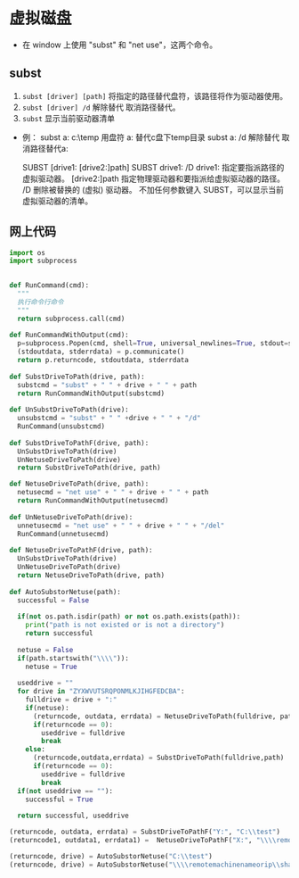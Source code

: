 # 虚拟磁盘

- 在 window 上使用 "subst" 和 "net use"，这两个命令。

## subst

1. `subst [driver] [path]` 将指定的路径替代盘符，该路径将作为驱动器使用。
2. `subst [driver] /d` 解除替代 取消路径替代。
3. `subst` 显示当前驱动器清单

- 例：
	subst a: c:\temp 	用盘符 a: 替代c盘下temp目录
	subst a: /d 		解除替代 取消路径替代a:
	
	SUBST [drive1: [drive2:]path]
	SUBST drive1: /D
	drive1: 指定要指派路径的虚拟驱动器。
	[drive2:]path 指定物理驱动器和要指派给虚拟驱动器的路径。
	/D 删除被替换的 (虚拟) 驱动器。
	不加任何参数键入 SUBST，可以显示当前虚拟驱动器的清单。

## 网上代码

```python
import os
import subprocess
  

def RunCommand(cmd):
  """
  执行命令行命令
  """
  return subprocess.call(cmd)
  
def RunCommandWithOutput(cmd):
  p=subprocess.Popen(cmd, shell=True, universal_newlines=True, stdout=subprocess.PIPE, stderr=subprocess.STDOUT)
  (stdoutdata, stderrdata) = p.communicate()
  return p.returncode, stdoutdata, stderrdata
  
def SubstDriveToPath(drive, path):
  substcmd = "subst" + " " + drive + " " + path
  return RunCommandWithOutput(substcmd)
  
def UnSubstDriveToPath(drive):
  unsubstcmd = "subst" + " " +drive + " " + "/d"
  RunCommand(unsubstcmd)
  
def SubstDriveToPathF(drive, path):
  UnSubstDriveToPath(drive)
  UnNetuseDriveToPath(drive)
  return SubstDriveToPath(drive, path)

def NetuseDriveToPath(drive, path):
  netusecmd = "net use" + " " + drive + " " + path
  return RunCommandWithOutput(netusecmd)
  
def UnNetuseDriveToPath(drive):
  unnetusecmd = "net use" + " " + drive + " " + "/del"
  RunCommand(unnetusecmd)
  
def NetuseDriveToPathF(drive, path):
  UnSubstDriveToPath(drive)
  UnNetuseDriveToPath(drive)
  return NetuseDriveToPath(drive, path)
  
def AutoSubstorNetuse(path):
  successful = False
  
  if(not os.path.isdir(path) or not os.path.exists(path)):
    print("path is not existed or is not a directory")
    return successful
  
  netuse = False
  if(path.startswith("\\\\")):
    netuse = True
  
  useddrive = ""
  for drive in "ZYXWVUTSRQPONMLKJIHGFEDCBA":
    fulldrive = drive + ":"
    if(netuse):
      (returncode, outdata, errdata) = NetuseDriveToPath(fulldrive, path)
      if(returncode == 0):
        useddrive = fulldrive
        break
    else:
      (returncode,outdata,errdata) = SubstDriveToPath(fulldrive,path)
      if(returncode == 0):
        useddrive = fulldrive
        break
  if(not useddrive == ""):
    successful = True
    
  return successful, useddrive

(returncode, outdata, errdata) = SubstDriveToPathF("Y:", "C:\\test")
(returncode1, outdata1, errdata1) =  NetuseDriveToPathF("X:", "\\\\remotemachinenameorip\\shared")

(returncode, drive) = AutoSubstorNetuse("C:\\test")
(returncode, drive) = AutoSubstorNetuse("\\\\remotemachinenameorip\\shared")

```